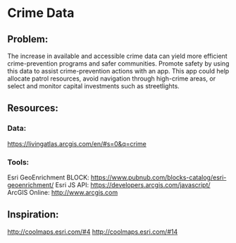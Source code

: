 # Crime Data
## Problem:
The increase in available and accessible crime data can yield more efficient crime-prevention programs and safer communities. Promote safety by using this data to assist crime-prevention actions with an app. This app could help allocate patrol resources, avoid navigation through high-crime areas, or select and monitor capital investments such as streetlights.

## Resources:
### Data: 
https://livingatlas.arcgis.com/en/#s=0&q=crime
### Tools:
Esri GeoEnrichment BLOCK: https://www.pubnub.com/blocks-catalog/esri-geoenrichment/ 
Esri JS API: https://developers.arcgis.com/javascript/ 
ArcGIS Online: http://www.arcgis.com 

## Inspiration:
http://coolmaps.esri.com/#4
http://coolmaps.esri.com/#14 
